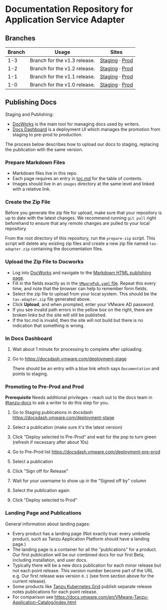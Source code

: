 # Documentation Repository for Application Service Adapter

## Branches
| Branch | Usage                            | Sites                                                                                                                                                                                                                                                                                                       |
|--------|----------------------------------|-------------------------------------------------------------------------------------------------------------------------------------------------------------------------------------------------------------------------------------------------------------------------------------------------------------|
| 1-3   | Branch for the v1.3 release. | [Staging](https://docs-staging.vmware.com/en/Application-Service-Adapter-for-VMware-Tanzu-Application-Platform/1.3/tas-adapter/overview.html)  &middot; [Prod](https://docs.vmware.com/en/Application-Service-Adapter-for-VMware-Tanzu-Application-Platform/1.3/tas-adapter/overview.html)                                                                                                                                                          |
| 1-2   | Branch for the v1.2 release. | [Staging](https://docs-staging.vmware.com/en/Application-Service-Adapter-for-VMware-Tanzu-Application-Platform/1.2/tas-adapter/overview.html)  &middot; [Prod](https://docs.vmware.com/en/Application-Service-Adapter-for-VMware-Tanzu-Application-Platform/1.2/tas-adapter/overview.html)                                                                                                                                                          |
| 1-1   | Branch for the v1.1 release. | [Staging](https://docs-staging.vmware.com/en/Application-Service-Adapter-for-VMware-Tanzu-Application-Platform/1.1/tas-adapter/overview.html)  &middot; [Prod](https://docs.vmware.com/en/Application-Service-Adapter-for-VMware-Tanzu-Application-Platform/1.1/tas-adapter/overview.html)                                                                                                                                                          |
| 1-0   | Branch for the v1.0 release. | [Staging](https://docs-staging.vmware.com/en/Application-Service-Adapter-for-VMware-Tanzu-Application-Platform/1.0/tas-adapter/GUID-overview.html)  &middot; [Prod](https://docs.vmware.com/en/Application-Service-Adapter-for-VMware-Tanzu-Application-Platform/1.0/tas-adapter/GUID-overview.html)                                                                                                                                                          |

## Publishing Docs

Staging and Publishing:

- [DocWorks](https://docworks.vmware.com/) is the main tool for managing docs used by writers.
- [Docs Dashboard](https://docsdash.vmware.com/) is a deployment UI which manages the promotion from staging to pre-prod to production.

The process below describes how to upload our docs to staging, replacing the publication with the same version.

### Prepare Markdown Files
- Markdown files live in this repo.
- Each page requires an entry in [toc.md](docs/toc.md) for the table of contents.
- Images should live in an `images` directory at the same level and linked with a relative link.

### Create the Zip File

Before you generate the zip file for upload, make sure that your repository is up to date with the latest changes. We recommend running `git pull` right beforehand to ensure that any remote changes are pulled to your local repository.

From the root directory of this repository, run the `prepare-zip` script. This script will delete any existing zip files and create a new zip file named `tas-adapter.zip` containing the documentation files.


### Upload the Zip File to Docworks

- Log into [DocWorks](https://docworks.vmware.com/) and navigate to the [Markdown HTML publishing page](https://docworks.vmware.com/md2docs/publish).
- Fill in the fields exactly as in the [`VMwarePub.yaml` file](VMwarePub.yaml). Repeat this every time, and note that the browser can help to remember form fields.
- Select the zip file to upload from your local system. This should be the `tas-adapter.zip` file generated above.
- Click **Upload**, and when prompted, enter your VMware AD password.
- If you see invalid path errors in the yellow box on the right, there are broken links but the site will still be published.
- If the toc.md is invalid, then the site will not build but there is no indication that something is wrong.

### In Docs Dashboard

1. Wait about 1 minute for processing to complete after uploading.
2. Go to https://docsdash.vmware.com/deployment-stage

   There should be an entry with a blue link which says `Documentation` and points to staging.

### Promoting to Pre-Prod and Prod

**Prerequisite** Needs additional privileges - reach out to the docs team in [#tanzu-docs](https://vmware.slack.com/archives/C055V2M0H) to ask a writer to do this step for you.

1. Go to Staging publications in docsdash
  https://docsdash.vmware.com/deployment-stage

2. Select a publication (make sure it's the latest version)

3. Click "Deploy selected to Pre-Prod" and wait for the pop to turn green (refresh if necessary after about 10s)

4. Go to Pre-Prod list
  https://docsdash.vmware.com/deployment-pre-prod

5. Select a publication

6. Click "Sign off for Release"

7. Wait for your username to show up in the "Signed off by" column

8. Select the publication again

9. Click "Deploy selected to Prod"

### Landing Page and Publications

General information about landing pages:

- Every product has a landing page (Not exactly true: every umbrella product, such as Tanzu Application Platform should have a landing page.)
- The landing page is a container for all the "publications" for a product. Our first publication will be our combined docs for our first Beta, including installation, and user docs.
- Typically there will be a new docs publication for each minor release but not each point release. This version number become part of the URL e.g. Our first release was version `0.1` (see form section above for the current release).
- Some products like [Tanzu Kubernetes Grid](https://docs.vmware.com/en/VMware-Tanzu-Kubernetes-Grid/index.html) publish separate release notes publications for each point release.
- For comparison see https://docs.vmware.com/en/VMware-Tanzu-Application-Catalog/index.html

